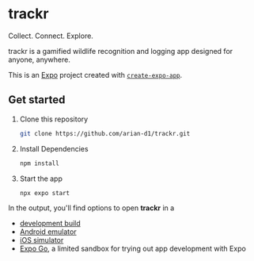 # trackr 
Collect. Connect. Explore.

trackr is a gamified wildlife recognition and logging app 
designed for anyone, anywhere.

This is an [Expo](https://expo.dev) project created with [`create-expo-app`](https://www.npmjs.com/package/create-expo-app).

## Get started
1. Clone this repository
   ```bash
   git clone https://github.com/arian-d1/trackr.git
2. Install Dependencies
    ```bash
   npm install
   ```
3. Start the app
   ```bash
   npx expo start
   ```


In the output, you'll find options to open  **trackr**  in a

- [development build](https://docs.expo.dev/develop/development-builds/introduction/)
- [Android emulator](https://docs.expo.dev/workflow/android-studio-emulator/)
- [iOS simulator](https://docs.expo.dev/workflow/ios-simulator/)
- [Expo Go](https://expo.dev/go), a limited sandbox for trying out app development with Expo


